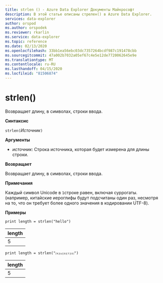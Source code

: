 ```yaml
---
title: strlen () - Azure Data Explorer Документы Майкрософт
description: В этой статье описаны стрелен() в Azure Data Explorer.
services: data-explorer
author: orspod
ms.author: orspodek
ms.reviewer: rkarlin
ms.service: data-explorer
ms.topic: reference
ms.date: 02/13/2020
ms.openlocfilehash: 33bb1ea56ebc03dc7357264bcdf987c191478cbb
ms.sourcegitcommit: 47a002b7032a05ef67c4e5e12de7720062645e9e
ms.translationtype: MT
ms.contentlocale: ru-RU
ms.lasthandoff: 04/15/2020
ms.locfileid: "81506874"
---
```

# <a name="strlen"></a>strlen()

Возвращает длину, в символах, строки ввода.

**Синтаксис**

`strlen(`*Источник*`)`

**Аргументы**

* *источник*: Строка источника, которая будет измерена для длины строки.

**Возвращает**

Возвращает длину, в символах, строки ввода.

**Примечания**

Каждый символ Unicode в `1`строке равен, включая суррогаты.
(например, китайские иероглифы будут подсчитаны один раз, несмотря на то, что он требует более одного значения в кодировании UTF-8).


**Примеры**

```kusto
print length = strlen("hello")
```

|length|
|---|
|5|

```kusto
print length = strlen("⒦⒰⒮⒯⒪")
```

|length|
|---|
|5|